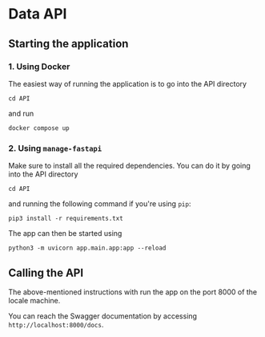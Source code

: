 # Data API

## Starting the application

### 1. Using Docker

The easiest way of running the application is to go into the API directory

```cd API```

and run

```docker compose up```

### 2. Using ```manage-fastapi```

Make sure to install all the required dependencies. You can do it by going into the API directory

```cd API```

and running the following command if you're using ```pip```:

```pip3 install -r requirements.txt```

The app can then be started using

```python3 -m uvicorn app.main.app:app --reload```


## Calling the API

The above-mentioned instructions with run the app on the port 8000 of the locale machine.

You can reach the Swagger documentation by accessing ```http://localhost:8000/docs```.
